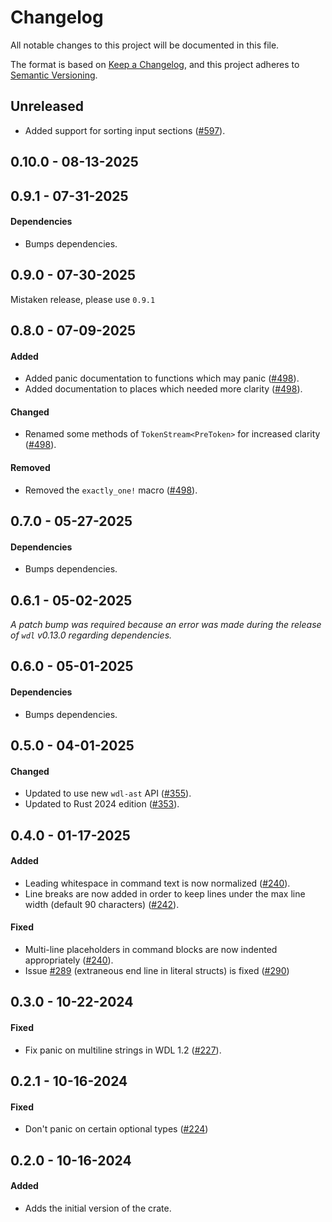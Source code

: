 # Changelog

All notable changes to this project will be documented in this file.

The format is based on [Keep a Changelog](https://keepachangelog.com/en/1.1.0/),
and this project adheres to [Semantic Versioning](https://semver.org/spec/v2.0.0.html).

## Unreleased

* Added support for sorting input sections ([#597](https://github.com/stjude-rust-labs/wdl/pull/597)).

## 0.10.0 - 08-13-2025

## 0.9.1 - 07-31-2025

#### Dependencies

* Bumps dependencies.

## 0.9.0 - 07-30-2025

Mistaken release, please use `0.9.1`

## 0.8.0 - 07-09-2025

#### Added

* Added panic documentation to functions which may panic ([#498](https://github.com/stjude-rust-labs/wdl/pull/498)).
* Added documentation to places which needed more clarity ([#498](https://github.com/stjude-rust-labs/wdl/pull/498)).

#### Changed

* Renamed some methods of `TokenStream<PreToken>` for increased clarity ([#498](https://github.com/stjude-rust-labs/wdl/pull/498)).

#### Removed

* Removed the `exactly_one!` macro ([#498](https://github.com/stjude-rust-labs/wdl/pull/498)).

## 0.7.0 - 05-27-2025

#### Dependencies

* Bumps dependencies.

## 0.6.1 - 05-02-2025

_A patch bump was required because an error was made during the release of `wdl` v0.13.0 regarding dependencies._

## 0.6.0 - 05-01-2025

#### Dependencies

* Bumps dependencies.

## 0.5.0 - 04-01-2025

#### Changed

* Updated to use new `wdl-ast` API ([#355](https://github.com/stjude-rust-labs/wdl/pull/355)).
* Updated to Rust 2024 edition ([#353](https://github.com/stjude-rust-labs/wdl/pull/353)).

## 0.4.0 - 01-17-2025

#### Added

* Leading whitespace in command text is now normalized ([#240](https://github.com/stjude-rust-labs/wdl/pull/240)).
* Line breaks are now added in order to keep lines under the max line width (default 90 characters) ([#242](https://github.com/stjude-rust-labs/wdl/pull/242)).

#### Fixed

* Multi-line placeholders in command blocks are now indented appropriately ([#240](https://github.com/stjude-rust-labs/wdl/pull/240)).
* Issue [#289](https://github.com/stjude-rust-labs/wdl/issues/289) (extraneous end line in literal structs)
  is fixed ([#290](https://github.com/stjude-rust-labs/wdl/pull/290))

## 0.3.0 - 10-22-2024

#### Fixed

* Fix panic on multiline strings in WDL 1.2 ([#227](https://github.com/stjude-rust-labs/wdl/pull/227)).

## 0.2.1 - 10-16-2024

#### Fixed

* Don't panic on certain optional types ([#224](https://github.com/stjude-rust-labs/wdl/pull/224))

## 0.2.0 - 10-16-2024

#### Added

* Adds the initial version of the crate.
